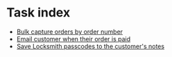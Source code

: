 # Task index

*   [Bulk capture orders by order number](./bulk-capture-by-order-number)
*   [Email customer when their order is paid](./email-customer-when-order-paid)
*   [Save Locksmith passcodes to the customer's notes](./save-locksmith-passcode-to-customer-notes)